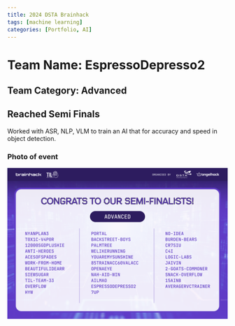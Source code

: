 ```yaml
---
title: 2024 DSTA Brainhack
tags: [machine learning]
categories: [Portfolio, AI]
---
```


# Team Name: EspressoDepresso2
## Team Category: Advanced
## Reached Semi Finals

Worked with ASR, NLP, VLM to train an AI that for accuracy and speed in object detection.

### Photo of event
![](/assets/images/2019_DSTA.png)


